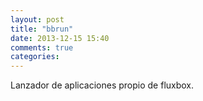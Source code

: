```yaml
---
layout: post
title: "bbrun"
date: 2013-12-15 15:40
comments: true
categories: 
---
```

Lanzador de aplicaciones propio de fluxbox.

